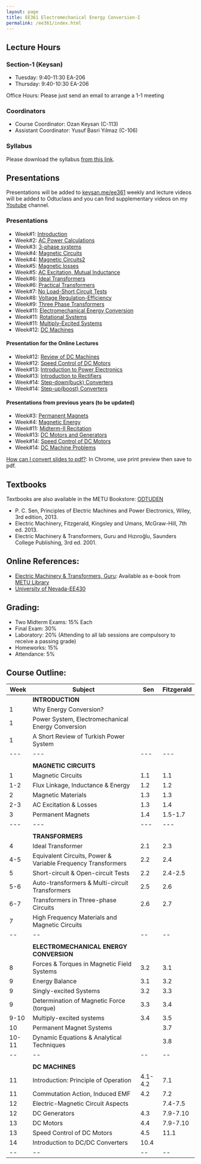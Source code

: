 ```yaml
---
layout: page
title: EE361 Electromechanical Energy Conversion-I
permalink: /ee361/index.html
---
```


## Lecture Hours

### Section-1 (Keysan)
- Tuesday: 9:40-11:30 EA-206
- Thursday: 9:40-10:30 EA-206

Office Hours: Please just send an email to arrange a 1-1 meeting

### Coordinators

- Course Coordinator: Ozan Keysan (C-113)
- Assistant Coordinator: Yusuf Basri Yılmaz (C-106) 

### Syllabus
Please download the syllabus [from this link](./files/EE361_Syllabus_2024f.pdf).


## Presentations

<!--
You can download PDFs of all presentations from [this link](https://www.dropbox.com/s/6t6lvdor1k2kb9i/ee361_presentations_2017.zip?dl=1). Note that, PDF versions can be slightly out-dated, so please check the html versions for the newest and animated versions.
-->

Presentations will be added to [keysan.me/ee361](http://keysan.me/ee361/) weekly and lecture videos will be added to Odtuclass and you can find supplementary videos on my [Youtube](https://www.youtube.com/channel/UCkBWz-xDRrpYb7-jvklqIKA) channel.



### Presentations

- Week#1: [Introduction](http://keysan.me/presentations/ee361_intro.html)
- Week#2: [AC Power Calculations](http://keysan.me/presentations/ee361_ac_circuits.html)
- Week#3: [3-phase systems](http://keysan.me/presentations/ee361_3phase_ac.html)
- Week#4: [Magnetic Circuits](http://keysan.me/presentations/ee361_magnetic_circuits.html)
- Week#4: [Magnetic Circuits2](http://keysan.me/presentations/ee361_magnetic_circuits2.html)
- Week#5: [Magnetic losses](http://keysan.me/presentations/ee361_hystresis_losses.html)
- Week#5: [AC Excitation, Mutual Inductance](http://keysan.me/presentations/ee361_ac_excitation.html)
- Week#6: [Ideal Transformers](http://keysan.me/presentations/ee361_ideal_transformers.html)
- Week#6: [Practical Transformers](http://keysan.me/presentations/ee361_practical_transformers.html)
- Week#7: [No Load-Short Circuit Tests](http://keysan.me/presentations/ee361_no_load_short_circuit.html)
- Week#8: [Voltage Regulation-Efficiency](http://keysan.me/presentations/ee361_voltage_regulation.html)
- Week#9: [Three Phase Transformers](http://keysan.me/presentations/ee361_3phase_transformers.html)
- Week#11: [Electromechanical Energy Conversion](http://keysan.me/presentations/ee361_electromechanical_conversion.html)
- Week#11: [Rotational Systems](http://keysan.me/presentations/ee361_virtual_work.html)
- Week#11: [Multiply-Excited Systems](http://keysan.me/presentations/ee361_multiply_excited.html)
- Week#12: [DC Machines](http://keysan.me/presentations/ee361_dc_machine.html)



#### Presentation for the Online Lectures

- Week#12: [Review of DC Machines](http://keysan.me/presentations/ee361_dc_machine_review_control.html)
- Week#12: [Speed Control of DC Motors](http://keysan.me/presentations/ee361_dc_motors_speed_control.html)
- Week#13: [Introduction to Power Electronics](http://keysan.me/presentations/ee361_intro_to_power_electronics.html)
- Week#13: [Introduction to Rectifiers](http://keysan.me/presentations/ee361_intro_to_rectifiers.html)
- Week#14: [Step-down(buck) Converters](http://keysan.me/presentations/ee361_intro_to_buck_converters.html)
- Week#14: [Step-up(boost) Converters](http://keysan.me/presentations/ee361_boost_converters.html)


#### Presentations from previous years (to be updated)
- Week#3: [Permanent Magnets](http://keysan.me/presentations/ee361_magnets.html)
- Week#4: [Magnetic Energy](http://keysan.me/presentations/ee361_magnetic_energy.html)
- Week#11: [Midterm-II Recitation](http://keysan.me/presentations/ee361_mt2_recitation.html)
- Week#13: [DC Motors and Generators](http://keysan.me/presentations/ee361_dc_machine_types.html)
- Week#14: [Speed Control of DC Motors](http://keysan.me/presentations/ee361_dc_motors_speed_control.html)
- Week#14: [DC Machine Problems](http://keysan.me/presentations/ee361_final_recitation.html)

<!---
- Week#8: [Recitation Hour](/presentations/ee361_recitation.html)
- Week#9: [Per Unit System](/presentations/ee361_per_unit.html)
-->

[How can I convert slides to pdf?](https://github.com/gnab/remark/issues/50): In Chrome, use print preview then save to pdf.


<!--
## Lecture Notes:
- [EE361-GitBook](http://ozank.gitbooks.io/ee361): (only for a few topics).

## Solved Problems
- [Magnetic Circuits](/files/ee361_solved_problems_1.pdf)
- [HMW#1-2010](/files/ee361_solved_problems_1a.pdf)-[HMW#1 Solutions](/files/ee361_solved_problems_1a_solutions.pdf)
- [Transformers](/files/ee361_solved_problems_2.pdf)
-->

## Textbooks

Textbooks are also available in the METU Bookstore: [ODTUDEN](https://www.odtuden.com.tr/)

- P. C. Sen, Principles of Electric Machines and Power Electronics, Wiley, 3rd edition, 2013.
- Electric Machinery, Fitzgerald, Kingsley and Umans, McGraw-Hill, 7th ed. 2013.
- Electric Machinery & Transformers, Guru and Hızıroğlu, Saunders College Publishing, 3rd ed. 2001.

## Online References:

- [Electric Machinery & Transformers, Guru](http://library.metu.edu.tr/search~S4?/aguru/aguru/1,20,35,B/l856~b1417325&FF=aguru+bhag+s&4,,4,1,0/indexsort=-): Available as e-book from [METU Library](http://library.metu.edu.tr/search~S4?/aguru/aguru/1%2C20%2C35%2CB/frameset&FF=aguru+bhag+s&4%2C%2C4/indexsort=-)
- [University of Nevada-EE430](http://www.egr.unlv.edu/~eebag/teaching.html)

## Grading:

- Two Midterm Exams: 15% Each
- Final Exam: 30%
- Laboratory: 20% (Attending to all lab sessions are compulsory to receive a passing grade)
- Homeworks: 15%
- Attendance: 5%

## Course Outline:

| Week | Subject |Sen | Fitzgerald |
| -- | -- | -- | -- |
| |**INTRODUCTION** |||
| 1 | Why Energy Conversion? |  |  |
| 1 | Power System, Electromechanical Energy Conversion |  |  |
| 1 | A Short Review of Turkish Power System |  |  |
| --- | --- | --- | --- |
|  |  |  |  |
| |**MAGNETIC CIRCUITS** |||
| 1 | Magnetic Circuits | 1.1 | 1.1 |
| 1-2 | Flux Linkage, Inductance & Energy| 1.2 | 1.2 |
| 2 | Magnetic Materials | 1.3 | 1.3 |
| 2-3 | AC Excitation & Losses | 1.3 | 1.4 |
| 3 | Permanent Magnets | 1.4 | 1.5-1.7 |
| --- | --- | --- | --- |
|  |  |  |  |
| | **TRANSFORMERS** | | |
| 4 | Ideal Transformer | 2.1 | 2.3 |
| 4-5 | Equivalent Circuits, Power & Variable Frequency Transformers | 2.2 | 2.4 |
| 5 | Short-circuit & Open-circuit Tests | 2.2 | 2.4-2.5 |
| 5-6 | Auto-transformers & Multi-circuit Transformers | 2.5 | 2.6 |
| 6-7 | Transformers in Three-phase Circuits | 2.6 | 2.7 |
| 7 | High Frequency Materials and Magnetic Circuits |  |  |
| -- | -- | -- | -- |
|  |  |  |  |
|  | **ELECTROMECHANICAL ENERGY CONVERSION** |  |  |
| 8 | Forces & Torques in Magnetic Field Systems | 3.2 | 3.1 |
| 9 | Energy Balance | 3.1 | 3.2 |
| 9 | Singly-excited Systems | 3.2 | 3.3 |
| 9 | Determination of  Magnetic Force (torque) | 3.3 | 3.4 |
| 9-10| Multiply-excited systems | 3.4 | 3.5 |
| 10 | Permanent Magnet Systems |  | 3.7 |
| 10-11 | Dynamic Equations & Analytical Techniques |  | 3.8 |
| -- | -- | -- | -- |
|  |  |  |  |
|  | **DC MACHINES** | | |
| 11 | Introduction: Principle of Operation | 4.1-4.2 | 7.1 |
| 11 | Commutation Action, Induced EMF | 4.2 | 7.2 |
| 12 | Electric-Magnetic Circuit Aspects | | 7.4-7.5 |
| 12 | DC Generators | 4.3 | 7.9-7.10 |
| 13 | DC Motors | 4.4 | 7.9-7.10 |
| 13 | Speed Control of DC Motors | 4.5 | 11.1 |
| 14 | Introduction to DC/DC Converters | 10.4 |  |
| -- | -- | -- | -- |
